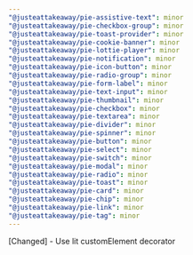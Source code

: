 ```yaml
---
"@justeattakeaway/pie-assistive-text": minor
"@justeattakeaway/pie-checkbox-group": minor
"@justeattakeaway/pie-toast-provider": minor
"@justeattakeaway/pie-cookie-banner": minor
"@justeattakeaway/pie-lottie-player": minor
"@justeattakeaway/pie-notification": minor
"@justeattakeaway/pie-icon-button": minor
"@justeattakeaway/pie-radio-group": minor
"@justeattakeaway/pie-form-label": minor
"@justeattakeaway/pie-text-input": minor
"@justeattakeaway/pie-thumbnail": minor
"@justeattakeaway/pie-checkbox": minor
"@justeattakeaway/pie-textarea": minor
"@justeattakeaway/pie-divider": minor
"@justeattakeaway/pie-spinner": minor
"@justeattakeaway/pie-button": minor
"@justeattakeaway/pie-select": minor
"@justeattakeaway/pie-switch": minor
"@justeattakeaway/pie-modal": minor
"@justeattakeaway/pie-radio": minor
"@justeattakeaway/pie-toast": minor
"@justeattakeaway/pie-card": minor
"@justeattakeaway/pie-chip": minor
"@justeattakeaway/pie-link": minor
"@justeattakeaway/pie-tag": minor
---
```


[Changed] - Use lit customElement decorator
